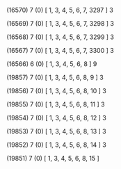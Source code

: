 (16570) 7 (0) [ 1, 3, 4, 5, 6, 7, 3297 ] 3 


(16569) 7 (0) [ 1, 3, 4, 5, 6, 7, 3298 ] 3 


(16568) 7 (0) [ 1, 3, 4, 5, 6, 7, 3299 ] 3 


(16567) 7 (0) [ 1, 3, 4, 5, 6, 7, 3300 ] 3 


(16566) 6 (0) [ 1, 3, 4, 5, 6, 8 ] 9 


(19857) 7 (0) [ 1, 3, 4, 5, 6, 8, 9 ] 3 


(19856) 7 (0) [ 1, 3, 4, 5, 6, 8, 10 ] 3 


(19855) 7 (0) [ 1, 3, 4, 5, 6, 8, 11 ] 3 


(19854) 7 (0) [ 1, 3, 4, 5, 6, 8, 12 ] 3 


(19853) 7 (0) [ 1, 3, 4, 5, 6, 8, 13 ] 3 


(19852) 7 (0) [ 1, 3, 4, 5, 6, 8, 14 ] 3 


(19851) 7 (0) [ 1, 3, 4, 5, 6, 8, 15 ]  

